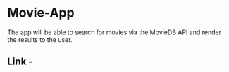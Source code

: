 # Movie-App
The app will be able to search for movies via the MovieDB API and render the results to the user.
## Link - 
